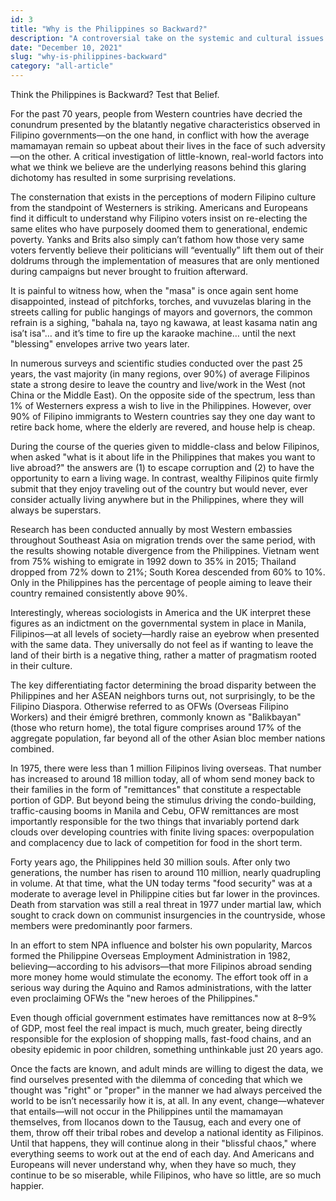 ```yaml
---
id: 3
title: "Why is the Philippines so Backward?"
description: "A controversial take on the systemic and cultural issues that contribute to the Philippines' slow progress compared to its neighbors."
date: "December 10, 2021"
slug: "why-is-philippines-backward"
category: "all-article"
---
```


Think the Philippines is Backward?
Test that Belief.

For the past 70 years, people from Western countries have decried the conundrum presented by the blatantly negative characteristics observed in Filipino governments—on the one hand, in conflict with how the average mamamayan remain so upbeat about their lives in the face of such adversity—on the other. A critical investigation of little-known, real-world factors into what we think we believe are the underlying reasons behind this glaring dichotomy has resulted in some surprising revelations.

The consternation that exists in the perceptions of modern Filipino culture from the standpoint of Westerners is striking. Americans and Europeans find it difficult to understand why Filipino voters insist on re-electing the same elites who have purposely doomed them to generational, endemic poverty. Yanks and Brits also simply can’t fathom how those very same voters fervently believe their politicians will “eventually” lift them out of their doldrums through the implementation of measures that are only mentioned during campaigns but never brought to fruition afterward.

It is painful to witness how, when the "masa" is once again sent home disappointed, instead of pitchforks, torches, and vuvuzelas blaring in the streets calling for public hangings of mayors and governors, the common refrain is a sighing, "bahala na, tayo ng kawawa, at least kasama natin ang isa’t isa"… and it’s time to fire up the karaoke machine… until the next "blessing" envelopes arrive two years later.

In numerous surveys and scientific studies conducted over the past 25 years, the vast majority (in many regions, over 90%) of average Filipinos state a strong desire to leave the country and live/work in the West (not China or the Middle East). On the opposite side of the spectrum, less than 1% of Westerners express a wish to live in the Philippines. However, over 90% of Filipino immigrants to Western countries say they one day want to retire back home, where the elderly are revered, and house help is cheap.

During the course of the queries given to middle-class and below Filipinos, when asked "what is it about life in the Philippines that makes you want to live abroad?" the answers are (1) to escape corruption and (2) to have the opportunity to earn a living wage. In contrast, wealthy Filipinos quite firmly submit that they enjoy traveling out of the country but would never, ever consider actually living anywhere but in the Philippines, where they will always be superstars.

Research has been conducted annually by most Western embassies throughout Southeast Asia on migration trends over the same period, with the results showing notable divergence from the Philippines. Vietnam went from 75% wishing to emigrate in 1992 down to 35% in 2015; Thailand dropped from 72% down to 21%; South Korea descended from 60% to 10%. Only in the Philippines has the percentage of people aiming to leave their country remained consistently above 90%.

Interestingly, whereas sociologists in America and the UK interpret these figures as an indictment on the governmental system in place in Manila, Filipinos—at all levels of society—hardly raise an eyebrow when presented with the same data. They universally do not feel as if wanting to leave the land of their birth is a negative thing, rather a matter of pragmatism rooted in their culture.

The key differentiating factor determining the broad disparity between the Philippines and her ASEAN neighbors turns out, not surprisingly, to be the Filipino Diaspora. Otherwise referred to as OFWs (Overseas Filipino Workers) and their émigré brethren, commonly known as "Balikbayan" (those who return home), the total figure comprises around 17% of the aggregate population, far beyond all of the other Asian bloc member nations combined.

In 1975, there were less than 1 million Filipinos living overseas. That number has increased to around 18 million today, all of whom send money back to their families in the form of "remittances" that constitute a respectable portion of GDP. But beyond being the stimulus driving the condo-building, traffic-causing booms in Manila and Cebu, OFW remittances are most importantly responsible for the two things that invariably portend dark clouds over developing countries with finite living spaces: overpopulation and complacency due to lack of competition for food in the short term.

Forty years ago, the Philippines held 30 million souls. After only two generations, the number has risen to around 110 million, nearly quadrupling in volume. At that time, what the UN today terms "food security" was at a moderate to average level in Philippine cities but far lower in the provinces. Death from starvation was still a real threat in 1977 under martial law, which sought to crack down on communist insurgencies in the countryside, whose members were predominantly poor farmers.

In an effort to stem NPA influence and bolster his own popularity, Marcos formed the Philippine Overseas Employment Administration in 1982, believing—according to his advisors—that more Filipinos abroad sending more money home would stimulate the economy. The effort took off in a serious way during the Aquino and Ramos administrations, with the latter even proclaiming OFWs the "new heroes of the Philippines."

Even though official government estimates have remittances now at 8–9% of GDP, most feel the real impact is much, much greater, being directly responsible for the explosion of shopping malls, fast-food chains, and an obesity epidemic in poor children, something unthinkable just 20 years ago.

Once the facts are known, and adult minds are willing to digest the data, we find ourselves presented with the dilemma of conceding that which we thought was "right" or "proper" in the manner we had always perceived the world to be isn’t necessarily how it is, at all. In any event, change—whatever that entails—will not occur in the Philippines until the mamamayan themselves, from Ilocanos down to the Tausug, each and every one of them, throw off their tribal robes and develop a national identity as Filipinos. Until that happens, they will continue along in their "blissful chaos," where everything seems to work out at the end of each day. And Americans and Europeans will never understand why, when they have so much, they continue to be so miserable, while Filipinos, who have so little, are so much happier.
